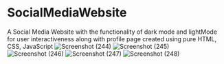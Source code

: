 # SocialMediaWebsite
A Social Media Website with the functionality of dark mode and lightMode for user interactiveness along with profile page 
created using pure HTML, CSS, JavaScript
![Screenshot (244)](https://user-images.githubusercontent.com/85975646/205731508-1472d104-0ee3-414f-a4f6-97e604164472.png)
![Screenshot (245)](https://user-images.githubusercontent.com/85975646/205731499-1198880a-53d9-4187-8825-9e95a1137375.png)
![Screenshot (246)](https://user-images.githubusercontent.com/85975646/205731489-fc75f828-8b0d-42ff-9ea7-2cae15388bb9.png)
![Screenshot (247)](https://user-images.githubusercontent.com/85975646/205731477-3c89737d-dfa3-4754-9060-53b2ff48117f.png)
![Screenshot (248)](https://user-images.githubusercontent.com/85975646/205731462-d758c72e-3f68-4c12-b16d-bdd1820bd780.png)





